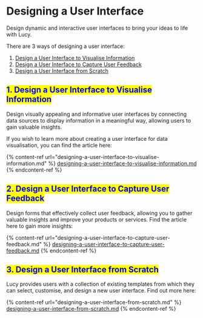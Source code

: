 # Designing a User Interface

Design dynamic and interactive user interfaces to bring your ideas to life with Lucy.

There are 3 ways of designing a user interface:

1. [Design a User Interface to Visualise Information](./#id-1.-design-a-user-interface-to-visualise-information)
2. [Design a User Interface to Capture User Feedback](./#id-2.-design-a-user-interface-to-capture-user-feedback)
3. [Design a User Interface from Scratch](./#id-3.-design-a-user-interface-from-scratch)

## <mark style="color:blue;">1. Design a User Interface to Visualise Information</mark>

Design visually appealing and informative user interfaces by connecting data sources to display information in a meaningful way, allowing users to gain valuable insights.

If you wish to learn more about creating a user interface for data visualisation, you can find the article here:

{% content-ref url="designing-a-user-interface-to-visualise-information.md" %}
[designing-a-user-interface-to-visualise-information.md](designing-a-user-interface-to-visualise-information.md)
{% endcontent-ref %}

## <mark style="color:blue;">2. Design a User Interface to Capture User Feedback</mark>

Design forms that effectively collect user feedback, allowing you to gather valuable insights and improve your products or services. Find the article here to gain more insights:

{% content-ref url="designing-a-user-interface-to-capture-user-feedback.md" %}
[designing-a-user-interface-to-capture-user-feedback.md](designing-a-user-interface-to-capture-user-feedback.md)
{% endcontent-ref %}

## <mark style="color:blue;">3. Design a User Interface from Scratch</mark>

Lucy provides users with a collection of existing templates from which they can select, customise, and design a new user interface. Find out more here:

{% content-ref url="designing-a-user-interface-from-scratch.md" %}
[designing-a-user-interface-from-scratch.md](designing-a-user-interface-from-scratch.md)
{% endcontent-ref %}
